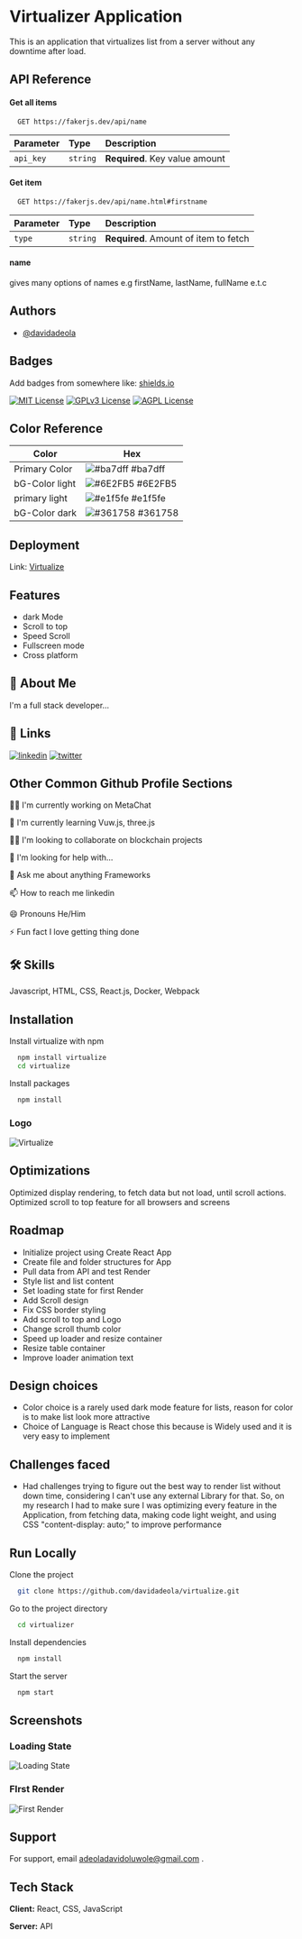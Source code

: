# Virtualizer Application

This is an application that virtualizes list from a server without any downtime after load.

## API Reference

#### Get all items

```http
  GET https://fakerjs.dev/api/name
```

| Parameter | Type     | Description                    |
| :-------- | :------- | :----------------------------- |
| `api_key` | `string` | **Required**. Key value amount |

#### Get item

```http
  GET https://fakerjs.dev/api/name.html#firstname
```

| Parameter | Type     | Description                           |
| :-------- | :------- | :------------------------------------ |
| `type`    | `string` | **Required**. Amount of item to fetch |

#### name

gives many options of names e.g firstName, lastName, fullName e.t.c

## Authors

- [@davidadeola](https://www.github.com/davidadeola)

## Badges

Add badges from somewhere like: [shields.io](https://shields.io/)

[![MIT License](https://img.shields.io/badge/License-MIT-green.svg)](https://choosealicense.com/licenses/mit/)
[![GPLv3 License](https://img.shields.io/badge/License-GPL%20v3-yellow.svg)](https://opensource.org/licenses/)
[![AGPL License](https://img.shields.io/badge/license-AGPL-blue.svg)](http://www.gnu.org/licenses/agpl-3.0)

## Color Reference

| Color          | Hex                                                              |
| -------------- | ---------------------------------------------------------------- |
| Primary Color  | ![#ba7dff](https://via.placeholder.com/10/ba7dff?text=+) #ba7dff |
| bG-Color light | ![#6E2FB5](https://via.placeholder.com/10/6E2FB5?text=+) #6E2FB5 |
| primary light  | ![#e1f5fe](https://via.placeholder.com/10/e1f5fe?text=+) #e1f5fe |
| bG-Color dark  | ![#361758](https://via.placeholder.com/10/361758?text=+) #361758 |

## Deployment

Link: [Virtualize](https://virtualizer.netlify.app/)

## Features

- dark Mode
- Scroll to top
- Speed Scroll
- Fullscreen mode
- Cross platform

## 🚀 About Me

I'm a full stack developer...

## 🔗 Links

[![linkedin](https://img.shields.io/badge/linkedin-0A66C2?style=for-the-badge&logo=linkedin&logoColor=white)](https://www.linkedin.com/david-adeola)
[![twitter](https://img.shields.io/badge/twitter-1DA1F2?style=for-the-badge&logo=twitter&logoColor=white)](https://twitter.com/DavidAdeola_)

## Other Common Github Profile Sections

👩‍💻 I'm currently working on MetaChat

🧠 I'm currently learning Vuw.js, three.js

👯‍♀️ I'm looking to collaborate on blockchain projects

🤔 I'm looking for help with...

💬 Ask me about anything Frameworks

📫 How to reach me linkedin

😄 Pronouns He/Him

⚡️ Fun fact I love getting thing done

## 🛠 Skills

Javascript, HTML, CSS, React.js, Docker, Webpack

## Installation

Install virtualize with npm

```bash
  npm install virtualize
  cd virtualize
```

Install packages

```bash
  npm install
```

### Logo

![Virtualize](https://res.cloudinary.com/devkp5za2/image/upload/v1664443697/virtualize_gb7hwu.png)

## Optimizations

Optimized display rendering, to fetch data but not load, until scroll actions.
Optimized scroll to top feature for all browsers and screens

## Roadmap

- Initialize project using Create React App
- Create file and folder structures for App
- Pull data from API and test Render
- Style list and list content
- Set loading state for first Render
- Add Scroll design
- Fix CSS border styling
- Add scroll to top and Logo
- Change scroll thumb color
- Speed up loader and resize container
- Resize table container
- Improve loader animation text

## Design choices

- Color choice is a rarely used dark mode feature for lists, reason for color is to make list look more attractive
- Choice of Language is React chose this because is Widely used and it is very easy to implement

## Challenges faced

- Had challenges trying to figure out the best way to render list without down time, considering I can't use any external Library for that. So, on my research I had to make sure I was optimizing every feature in the Application, from fetching data, making code light weight, and using CSS "content-display: auto;" to improve performance

## Run Locally

Clone the project

```bash
  git clone https://github.com/davidadeola/virtualize.git
```

Go to the project directory

```bash
  cd virtualizer
```

Install dependencies

```bash
  npm install
```

Start the server

```bash
  npm start
```

## Screenshots

### Loading State

![Loading State](https://res.cloudinary.com/devkp5za2/image/upload/v1664444341/unnamed_2_lajdez.jpg)

### FIrst Render

![First Render](https://res.cloudinary.com/devkp5za2/image/upload/v1664444342/unnamed_3_tzadbk.jpg)

## Support

For support, email adeoladavidoluwole@gmail.com .

## Tech Stack

**Client:** React, CSS, JavaScript

**Server:** API
